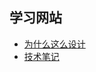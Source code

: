 ## 学习网站

- [为什么这么设计](https://draveness.me/whys-the-design/)
- [技术笔记](http://learn.lianglianglee.com/)

